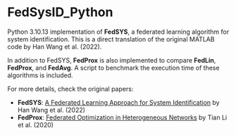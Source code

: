 # FedSysID_Python

Python 3.10.13 implementation of **FedSYS**, a federated learning algorithm for system identification. This is a direct translation of the original MATLAB code by Han Wang et al. (2022).

In addition to FedSYS, **FedProx** is also implemented to compare **FedLin**, **FedProx**, and **FedAvg**. A script to benchmark the execution time of these algorithms is included.

For more details, check the original papers:  
- **FedSYS**: [A Federated Learning Approach for System Identification](https://arxiv.org/abs/2211.14393) by Han Wang et al. (2022)  
- **FedProx**: [Federated Optimization in Heterogeneous Networks](https://arxiv.org/abs/1812.06127) by Tian Li et al. (2020)
